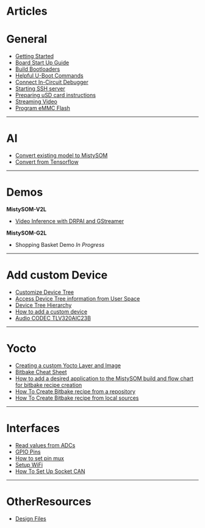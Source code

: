 
# Articles

# General

* [Getting Started](content/GettingStarted.md)
* [Board Start Up Guide](content/BoardStartUpGuide.md)
* [Build Bootloaders](content/BuildBootloaders.md)
* [Helpful U-Boot Commands](content/HelpfulUBootCmds.md)
* [Connect In-Circuit Debugger](content/ConnectInCircuitDebugger.md)
* [Starting SSH server](content/StartingSSH.md)
* [Preparing uSD card instructions](content/preparing_usd.md)
* [Streaming Video](content/StreamingVideo.md)
* [Program eMMC Flash](content/program_emmc_flash.md)

---
# AI

* [Convert existing model to MistySOM](content/ConvertModelToMistySOM.md)
* [Convert from Tensorflow](content/ConvertFromTensorflow.md)

---
# Demos

**MistySOM-V2L**
* [Video Inference with DRPAI and GStreamer](content/GStreamerDRPAI.md)

**MistySOM-G2L**
* Shopping Basket Demo _In Progress_

---
# Add custom Device

* [Customize Device Tree](content/CustomizeDevicetree.md)
* [Access Device Tree information from User Space]( content/DeviceTreeFromUserSpace.md )
* [Device Tree Hierarchy](content/DeviceTreeHierarchy.md )
* [How to add a custom device]( content/HowToAddACustomDevice.md)
* [Audio CODEC TLV320AIC23B]( content/AudioCodec.md)

---
# Yocto

* [Creating a custom Yocto Layer and Image]( content/CreatingCustomYoctoLayer.md)
* [Bitbake Cheat Sheet]( content/BitbakeCheatSheet.md)
* [How to add a desired application to the MistySOM build and flow chart for bitbake recipe creation](content/BitBakeRecipeCreationFlowChart.md)
* [How To Create Bitbake recipe from a repository](content/HowToCreateBitbakeRecipeGitHub.md)
* [How To Create Bitbake recipe from local sources](content/HowToCreateBitbakeRecipeLocSrc.md)

---
# Interfaces

* [Read values from ADCs](content/readADCs.md)
* [GPIO Pins](content/GPIOPins.md)
* [How to set pin mux](content/pinmux.md)
* [Setup WiFi](content/SetupWifi.md)
* [How To Set Up Socket CAN](content/HowToSetUpSocketCANInterface.md)

---
# OtherResources

* [Design Files](content/DesignFiles.md)
